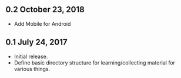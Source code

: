 0.2 October 23, 2018
-----------------------------
- Add Mobile for Android

0.1 July 24, 2017
-----------------------------

- Initial release.
- Define basic directory structure for learning/collecting material for various things.